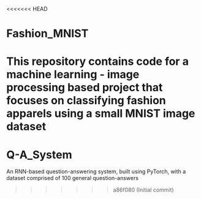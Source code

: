 <<<<<<< HEAD
# Fashion_MNIST

This repository contains code for a machine learning - image processing based project that focuses on classifying fashion apparels using a small MNIST image dataset
=======
# Q-A_System
An RNN-based question-answering system, built using PyTorch, with a dataset comprised of 100 general question-answers
>>>>>>> a86f080 (Initial commit)
